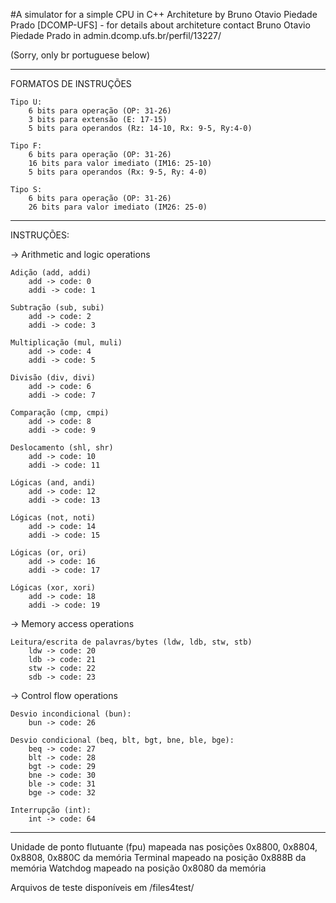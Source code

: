 #A simulator for a simple CPU in C++
Architeture by Bruno Otavio Piedade Prado [DCOMP-UFS] - for details about architeture contact Bruno Otavio Piedade Prado in admin.dcomp.ufs.br/perfil/13227/

(Sorry, only br portuguese below)

---------

FORMATOS DE INSTRUÇÕES

	Tipo U: 
		6 bits para operação (OP: 31-26)
		3 bits para extensão (E: 17-15)
		5 bits para operandos (Rz: 14-10, Rx: 9-5, Ry:4-0)

	Tipo F:
		6 bits para operação (OP: 31-26)
		16 bits para valor imediato (IM16: 25-10)
		5 bits para operandos (Rx: 9-5, Ry: 4-0)

	Tipo S:
		6 bits para operação (OP: 31-26)
		26 bits para valor imediato (IM26: 25-0)

------

INSTRUÇÕES:

-> Arithmetic and logic operations

	Adição (add, addi)
		add -> code: 0
		addi -> code: 1

	Subtração (sub, subi)
		add -> code: 2
		addi -> code: 3

	Multiplicação (mul, muli)
		add -> code: 4
		addi -> code: 5

	Divisão (div, divi)
		add -> code: 6
		addi -> code: 7

	Comparação (cmp, cmpi)
		add -> code: 8
		addi -> code: 9

	Deslocamento (shl, shr)
		add -> code: 10
		addi -> code: 11

	Lógicas (and, andi)
		add -> code: 12
		addi -> code: 13

	Lógicas (not, noti)
		add -> code: 14
		addi -> code: 15

	Lógicas (or, ori)
		add -> code: 16
		addi -> code: 17

	Lógicas (xor, xori)
		add -> code: 18
		addi -> code: 19

-> Memory access operations

	Leitura/escrita de palavras/bytes (ldw, ldb, stw, stb)
		ldw -> code: 20
		ldb -> code: 21
		stw -> code: 22
		sdb -> code: 23

-> Control flow operations

	Desvio incondicional (bun):
		bun -> code: 26

	Desvio condicional (beq, blt, bgt, bne, ble, bge):
		beq -> code: 27
		blt -> code: 28
		bgt -> code: 29
		bne -> code: 30
		ble -> code: 31
		bge -> code: 32

	Interrupção (int):
		int -> code: 64


-------

Unidade de ponto flutuante (fpu) mapeada nas posições 0x8800, 0x8804, 0x8808, 0x880C da memória
Terminal mapeado na posição 0x888B da memória
Watchdog mapeado na posição 0x8080 da memória

Arquivos de teste disponíveis em /files4test/ 
